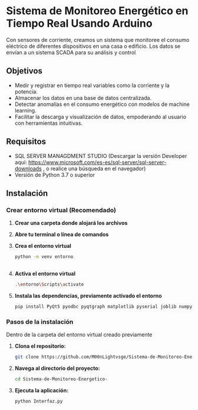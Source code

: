 # Sistema de Monitoreo Energético en Tiempo Real Usando Arduino

Con sensores de corriente, creamos un sistema que monitoree el consumo eléctrico de diferentes dispositivos en una casa o edificio. Los datos se envían a un sistema SCADA para su análisis y control

## Objetivos

* Medir y registrar en tiempo real variables como la corriente y la potencia.
* Almacenar los datos en una base de datos centralizada.
* Detectar anomalías en el consumo energético con modelos de machine learning.
* Facilitar la descarga y visualización de datos, empoderando al usuario con herramientas intuitivas.
  
## Requisitos

* SQL SERVER MANAGDMENT STUDIO (Descargar la versión Developer aquí: https://www.microsoft.com/es-es/sql-server/sql-server-downloads , o realice una búsqueda en el navegador)
* Versión de Python 3.7 o superior
  
## Instalación

### Crear entorno virtual (Recomendado)

1. **Crear una carpeta donde alojará los archivos**  

2. **Abre tu terminal o línea de comandos**

3. **Crea el entorno virtual**
   
   ```bash
   python -m venv entorno
  
4. **Activa el entorno virtual**
   
   ```bash
   .\entorno\Scripts\activate

5. **Instala las dependencias, previamente activado el entorno**

   ```bash
   pip install PyQt5 pyodbc pyqtgraph matplotlib pyserial joblib numpy

### Pasos de la instalación

Dentro de la carpeta del entorno virtual creado previamente

1. **Clona el repositorio:**

   ```bash
   git clone https://github.com/M00nLightvsge/Sistema-de-Monitoreo-Energetico-.git

2. **Navega al directorio del proyecto:**

   ```bash
   cd Sistema-de-Monitoreo-Energetico-  

3. **Ejecuta la aplicación:**

   ```bash
   python Interfaz.py  


